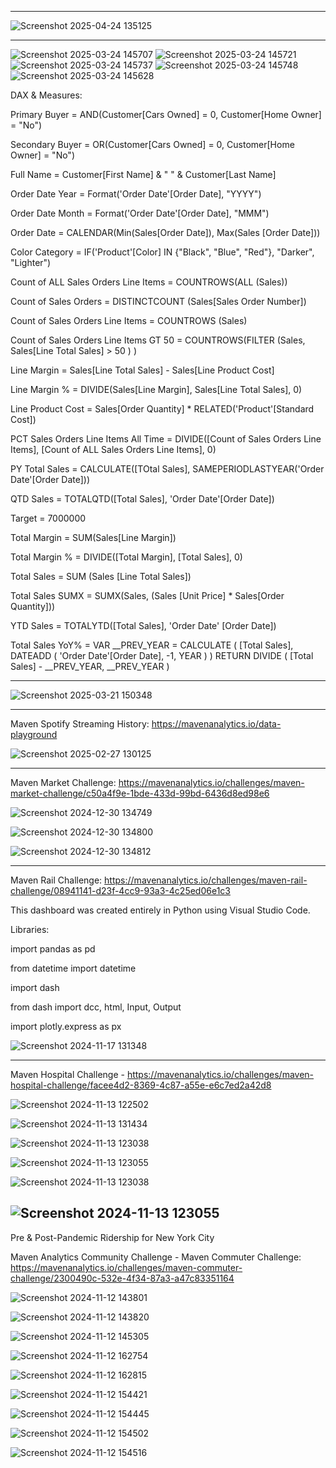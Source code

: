 ------------------------------------------------------------------------------------------------------------------

![Screenshot 2025-04-24 135125](https://github.com/user-attachments/assets/01989c83-2ea5-4820-a473-db7ec5870e16)

------------------------------------------------------------------------------------------------------------------

![Screenshot 2025-03-24 145707](https://github.com/user-attachments/assets/5c9f34c1-6cae-4e7a-9133-dcc41b120260)
![Screenshot 2025-03-24 145721](https://github.com/user-attachments/assets/b1d405b5-5139-4e8f-9476-2168150f7ec9)
![Screenshot 2025-03-24 145737](https://github.com/user-attachments/assets/8de533df-ddad-4cab-8299-52122cd54c4a)
![Screenshot 2025-03-24 145748](https://github.com/user-attachments/assets/f1ff0e80-ebf1-44be-a64e-cb779606c870)
![Screenshot 2025-03-24 145628](https://github.com/user-attachments/assets/41f64241-af29-4f79-9458-07981c40d201)

DAX & Measures:

Primary Buyer = AND(Customer[Cars Owned] = 0, Customer[Home Owner] = "No")

Secondary Buyer = OR(Customer[Cars Owned] = 0, Customer[Home Owner] = "No")

Full Name = Customer[First Name] & " " & Customer[Last Name]

Order Date Year = Format('Order Date'[Order Date], "YYYY")

Order Date Month = Format('Order Date'[Order Date], "MMM")

Order Date = CALENDAR(Min(Sales[Order Date]), Max(Sales [Order Date]))

Color Category = IF('Product'[Color] IN {"Black", "Blue", "Red"}, "Darker", "Lighter")

Count of ALL Sales Orders Line Items = COUNTROWS(ALL (Sales))

Count of Sales Orders = DISTINCTCOUNT (Sales[Sales Order Number])

Count of Sales Orders Line Items = COUNTROWS (Sales)

Count of Sales Orders Line Items GT 50 = COUNTROWS(FILTER (Sales, Sales[Line Total Sales] > 50 ) )

Line Margin = Sales[Line Total Sales] - Sales[Line Product Cost]

Line Margin % = DIVIDE(Sales[Line Margin], Sales[Line Total Sales], 0)

Line Product Cost = Sales[Order Quantity] * RELATED('Product'[Standard Cost])

PCT Sales Orders Line Items All Time = DIVIDE([Count of Sales Orders Line Items], [Count of ALL Sales Orders Line Items], 0)

PY Total Sales = CALCULATE([TOtal Sales], SAMEPERIODLASTYEAR('Order Date'[Order Date]))

QTD Sales = TOTALQTD([Total Sales], 'Order Date'[Order Date])

Target = 7000000

Total Margin = SUM(Sales[Line Margin])

Total Margin % = DIVIDE([Total Margin], [Total Sales], 0)

Total Sales = SUM (Sales [Line Total Sales])

Total Sales SUMX = SUMX(Sales, (Sales [Unit Price] * Sales[Order Quantity]))

YTD Sales = TOTALYTD([Total Sales], 'Order Date' [Order Date])

Total Sales YoY% = 
VAR __PREV_YEAR =
    CALCULATE ( [Total Sales], DATEADD ( 'Order Date'[Order Date], -1, YEAR ) )
RETURN
    DIVIDE ( [Total Sales] - __PREV_YEAR, __PREV_YEAR )



------------------------------------------------------------------------------------------------------------------

![Screenshot 2025-03-21 150348](https://github.com/user-attachments/assets/18513ef4-dd36-4d20-bc17-421ea9535eb8)

------------------------------------------------------------------------------------------------------------------

Maven Spotify Streaming History: https://mavenanalytics.io/data-playground 

![Screenshot 2025-02-27 130125](https://github.com/user-attachments/assets/78c91ecc-8327-4f72-9178-ba2bea7cb3a6)

------------------------------------------------------------------------------------------------------------------

Maven Market Challenge: https://mavenanalytics.io/challenges/maven-market-challenge/c50a4f9e-1bde-433d-99bd-6436d8ed98e6

![Screenshot 2024-12-30 134749](https://github.com/user-attachments/assets/b33fad7a-f6d1-432d-8725-8ff67aed6b1c)

![Screenshot 2024-12-30 134800](https://github.com/user-attachments/assets/1769c4ab-071d-4aa1-898d-ac1658f87146)

![Screenshot 2024-12-30 134812](https://github.com/user-attachments/assets/054b8cb5-305a-44a6-9e54-6d47b8e514c3)

------------------------------------------------------------------------------------------------------------------

Maven Rail Challenge: https://mavenanalytics.io/challenges/maven-rail-challenge/08941141-d23f-4cc9-93a3-4c25ed06e1c3

This dashboard was created entirely in Python using Visual Studio Code. 

Libraries:

import pandas as pd

from datetime import datetime

import dash

from dash import dcc, html, Input, Output

import plotly.express as px

![Screenshot 2024-11-17 131348](https://github.com/user-attachments/assets/a7295877-3f70-43ac-8778-68296480a62d)

------------------------------------------------------------------------------------------------------------------

Maven Hospital Challenge - https://mavenanalytics.io/challenges/maven-hospital-challenge/facee4d2-8369-4c87-a55e-e6c7ed2a42d8

![Screenshot 2024-11-13 122502](https://github.com/user-attachments/assets/5ec823f8-7d8a-43e0-a0a8-f646960ee973)

![Screenshot 2024-11-13 131434](https://github.com/user-attachments/assets/8c1d0712-74be-4a5d-b597-1cb65bc197fa)

![Screenshot 2024-11-13 123038](https://github.com/user-attachments/assets/c2f80b81-0688-4046-8c0c-819e1aee676d)

![Screenshot 2024-11-13 123055](https://github.com/user-attachments/assets/1bd10224-9ce9-4927-83f4-f72e5cacfa5d)

![Screenshot 2024-11-13 123038](https://github.com/user-attachments/assets/c2f80b81-0688-4046-8c0c-819e1aee676d)

![Screenshot 2024-11-13 123055](https://github.com/user-attachments/assets/1bd10224-9ce9-4927-83f4-f72e5cacfa5d)
------------------------------------------------------------------------------------------------------------------

Pre & Post-Pandemic Ridership for New York City 

Maven Analytics Community Challenge - Maven Commuter Challenge: https://mavenanalytics.io/challenges/maven-commuter-challenge/2300490c-532e-4f34-87a3-a47c83351164

![Screenshot 2024-11-12 143801](https://github.com/user-attachments/assets/a3999e32-70d3-4c0e-9ee1-fc8b3aea6741)

![Screenshot 2024-11-12 143820](https://github.com/user-attachments/assets/8c6bc5ee-cae9-4eaf-865d-51b0861e7837)

![Screenshot 2024-11-12 145305](https://github.com/user-attachments/assets/ca60a657-6178-4ace-b7f4-96a8e2eef4c5)

![Screenshot 2024-11-12 162754](https://github.com/user-attachments/assets/b0c0b5a4-5f18-4143-b818-1496b106e548)

![Screenshot 2024-11-12 162815](https://github.com/user-attachments/assets/7be205b6-1949-4dc5-8213-b9a21b3b2b8e)

![Screenshot 2024-11-12 154421](https://github.com/user-attachments/assets/9d7617ba-a6fa-4f90-b89e-71170b5007bc)

![Screenshot 2024-11-12 154445](https://github.com/user-attachments/assets/e8622a07-dd83-41b8-9cf5-a7f6abaed94c)

![Screenshot 2024-11-12 154502](https://github.com/user-attachments/assets/8eb54ee7-4233-4a5f-b7df-c89803354059)

![Screenshot 2024-11-12 154516](https://github.com/user-attachments/assets/811ee531-0f45-4e11-8980-25c4523892b4)
